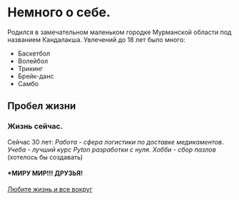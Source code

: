 # Немного о себе.
 Родился в замечательном маленьком городке Мурманской области под названием Кандалакша.
 Увлечений до 18 лет было много:
- Баскетбол
- Волейбол
- Трикинг
- Брейк-данс 
- Самбо
## Пробел жизни  
### Жизнь сейчас.
   Сейчас 30 лет: 
    *Работа* - _сфера_ _логистики_ _по_ _доставке_ _медикаментов_.
    *Учеба* - _лучший_ _курс_ _Pyton_ _разработки_ _с_ _нуля_.
    *Хобби* - _сбор_ _пазлов_ (хотелось бы создавать)
#### *МИРУ МИР!!! ДРУЗЬЯ!
[Любите жизнь,и все вокруг](https://avatars.mds.yandex.net/i?id=b5556984be7430eb1b8df75840b4faa7_l-12422034-images-thumbs&n=13)
